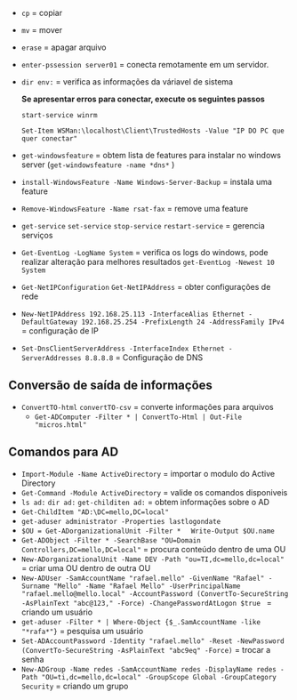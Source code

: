 * ``` cp ```  = copiar
* ``` mv ```  = mover
* ``` erase ``` = apagar arquivo
* ``` enter-pssession server01 ```  = conecta remotamente em um servidor.
* ``` dir env: ``` = verifica as informações da váriavel de sistema
  
  **Se apresentar erros para conectar, execute os seguintes passos**

  ``` start-service winrm ``` 

  ``` Set-Item WSMan:\localhost\Client\TrustedHosts -Value "IP DO PC que quer conectar" ``` 

* ``` get-windowsfeature ```  = obtem lista de features para instalar no windows server (``` get-windowsfeature -name *dns* ``` )
* ``` install-WindowsFeature -Name Windows-Server-Backup ``` = instala uma feature
* ``` Remove-WindowsFeature -Name rsat-fax ```  = remove uma feature
* ``` get-service ```  ``` set-service ```  ``` stop-service ``` ``` restart-service ```  = gerencia serviços
* ``` Get-EventLog -LogName System ```  = verifica os logs do windows, pode realizar alteração para melhores resultados ``` get-EventLog -Newest 10 System ``` 
* ``` Get-NetIPConfiguration ```  ``` Get-NetIPAddress ``` = obter configurações de rede
* ``` New-NetIPAddress 192.168.25.113 -InterfaceAlias Ethernet -DefaultGateway 192.168.25.254 -PrefixLength 24 -AddressFamily IPv4 ```  = configuração de IP
* ``` Set-DnsClientServerAddress -InterfaceIndex Ethernet -ServerAddresses 8.8.8.8 ```  = Configuração de DNS

## Conversão de saída de informações

* ``` ConvertTO-html ```  ``` convertTO-csv ```  = converte informações para arquivos 
  * ``` Get-ADComputer -Filter * | ConvertTo-Html | Out-File "micros.html" ``` 
## Comandos para AD

* ``` Import-Module -Name ActiveDirectory ``` = importar o modulo do Active Directory
* ``` Get-Command -Module ActiveDirectory ``` = valide os comandos disponiveis 
* ``` ls ad: ``` ``` dir ad: ``` ``` get-childiten ad: ```  = obtem informações sobre o AD
* ``` Get-ChildItem "AD:\DC=mello,DC=local" ``` 
* ``` get-aduser administrator -Properties lastlogondate ```
* ``` $OU = Get-ADorganizationalUnit -Filter *   ```  ``` Write-Output $OU.name  ``` 
* ``` Get-ADObject -Filter * -SearchBase "OU=Domain Controllers,DC=mello,DC=local" ``` = procura conteúdo dentro de uma OU
* ``` New-ADorganizationalUnit -Name DEV -Path "ou=TI,dc=mello,dc=local" ``` = criar uma OU dentro de outra OU
* ``` New-ADUser -SamAccountName "rafael.mello" -GivenName "Rafael" -Surname "Mello" -Name "Rafael Mello" -UserPrincipalName "rafael.mello@mello.local" -AccountPassword (ConvertTo-SecureString -AsPlainText "abc@123," -Force) -ChangePasswordAtLogon $true  ``` = criando um usuário
* ``` get-aduser -Filter * | Where-Object {$_.SamAccountName -like "*rafa*"} ```  = pesquisa um usuário
* ``` Set-ADAccountPassword -Identity "rafael.mello" -Reset -NewPassword (ConvertTo-SecureString -AsPlainText "abc9eq" -Force) ```  = trocar a senha
* ``` New-ADGroup -Name redes -SamAccountName redes -DisplayName redes -Path "OU=ti,dc=mello,dc=local" -GroupScope Global -GroupCategory Security ```  = criando um grupo